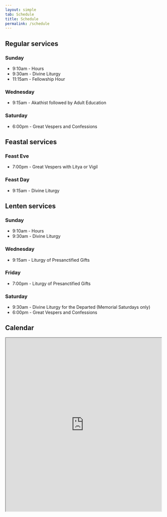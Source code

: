 ```yaml
---
layout: simple
tab: Schedule
title: Schedule
permalink: /schedule
---
```


## Regular services

### Sunday

- 9:10am - Hours
- 9:30am - Divine Liturgy
- 11:15am - Fellowship Hour

### Wednesday

- 9:15am - Akathist followed by Adult Education

### Saturday

- 6:00pm - Great Vespers and Confessions

## Feastal services

### Feast Eve

- 7:00pm - Great Vespers with Litya or Vigil

### Feast Day

- 9:15am - Divine Liturgy

## Lenten services

### Sunday

- 9:10am - Hours
- 9:30am - Divine Liturgy

### Wednesday

- 9:15am - Liturgy of Presanctified Gifts

### Friday

- 7:00pm - Liturgy of Presanctified Gifts

### Saturday

- 9:30am - Divine Liturgy for the Departed (Memorial Saturdays only)
- 6:00pm - Great Vespers and Confessions

## Calendar

<iframe src="https://www.google.com/calendar/embed?showTitle=0&showNav=0&showDate=0&showPrint=0&showTabs=0&showCalendars=0&showTz=0&mode=month&height=515&wkst=1&bgcolor=%23ffffff&src=stmarksoca%40gmail.com&color=%23A32929&ctz=America%2FNew_York" style="width: 100%; height: 560px">
